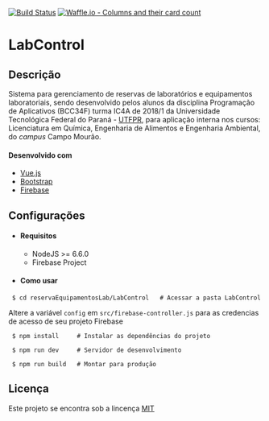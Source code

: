 [![Build Status](https://travis-ci.org/utfpr/reservaEquipamentosLab.svg?branch=master)](https://travis-ci.org/utfpr/reservaEquipamentosLab)
[![Waffle.io - Columns and their card count](https://badge.waffle.io/utfpr/reservaEquipamentosLab.png?columns=all)](https://waffle.io/utfpr/reservaEquipamentosLab?utm_source=badge)

# LabControl

## Descrição
Sistema para gerenciamento de reservas de laboratórios e equipamentos laboratoriais, sendo desenvolvido pelos alunos da disciplina Programação de Aplicativos (BCC34F) turma IC4A de 2018/1 da Universidade Tecnológica Federal do Paraná - [UTFPR](http://portal.utfpr.edu.br), para aplicação interna nos cursos: Licenciatura em Química, Engenharia de Alimentos e Engenharia Ambiental, do *campus* Campo Mourão.

#### Desenvolvido com
- [Vue.js](https://vuejs.org/)
- [Bootstrap](https://getbootstrap.com/)
- [Firebase](https://firebase.google.com/)


## Configurações
- #### Requisitos
  - NodeJS >= 6.6.0
  - Firebase Project

- #### Como usar
```
 $ cd reservaEquipamentosLab/LabControl   # Acessar a pasta LabControl
```
   Altere a variável `config` em `src/firebase-controller.js` para as credencias de acesso de seu projeto Firebase

```
 $ npm install     # Instalar as dependências do projeto
```
```
 $ npm run dev     # Servidor de desenvolvimento
```
```
 $ npm run build   # Montar para produção
```

## Licença
Este projeto se encontra sob a lincença [MIT](http://opensource.org/licenses/MIT)
